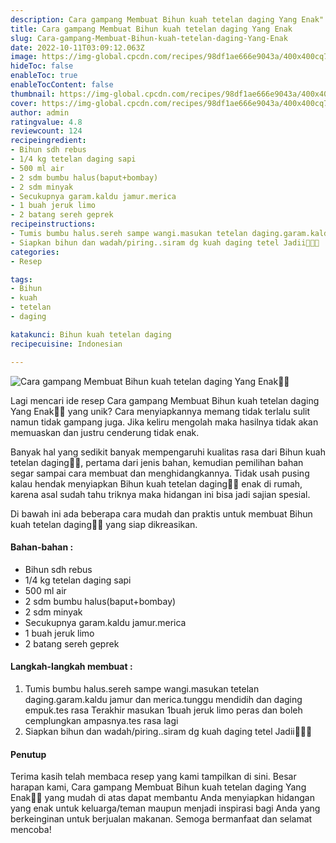 ```yaml
---
description: Cara gampang Membuat Bihun kuah tetelan daging Yang Enak"
title: Cara gampang Membuat Bihun kuah tetelan daging Yang Enak
slug: Cara-gampang-Membuat-Bihun-kuah-tetelan-daging-Yang-Enak
date: 2022-10-11T03:09:12.063Z
image: https://img-global.cpcdn.com/recipes/98df1ae666e9043a/400x400cq70/photo.jpg
hideToc: false
enableToc: true
enableTocContent: false
thumbnail: https://img-global.cpcdn.com/recipes/98df1ae666e9043a/400x400cq70/photo.jpg
cover: https://img-global.cpcdn.com/recipes/98df1ae666e9043a/400x400cq70/photo.jpg
author: admin
ratingvalue: 4.8
reviewcount: 124
recipeingredient:
- Bihun sdh rebus
- 1/4 kg tetelan daging sapi
- 500 ml air
- 2 sdm bumbu halus(baput+bombay)
- 2 sdm minyak
- Secukupnya garam.kaldu jamur.merica
- 1 buah jeruk limo
- 2 batang sereh geprek
recipeinstructions:
- Tumis bumbu halus.sereh sampe wangi.masukan tetelan daging.garam.kaldu jamur dan merica.tunggu mendidih dan daging empuk.tes rasa Terakhir masukan 1buah jeruk limo peras dan boleh cemplungkan ampasnya.tes rasa lagi
- Siapkan bihun dan wadah/piring..siram dg kuah daging tetel Jadii🤭😉🤗
categories:
- Resep

tags:
- Bihun
- kuah
- tetelan
- daging

katakunci: Bihun kuah tetelan daging
recipecuisine: Indonesian

---
```


![Cara gampang Membuat Bihun kuah tetelan daging Yang Enak👩‍🍳](https://img-global.cpcdn.com/recipes/98df1ae666e9043a/400x400cq70/photo.jpg)

Lagi mencari ide resep Cara gampang Membuat Bihun kuah tetelan daging Yang Enak👩‍🍳 yang unik? Cara menyiapkannya memang tidak terlalu sulit namun tidak gampang juga. Jika keliru mengolah maka hasilnya tidak akan memuaskan dan justru cenderung tidak enak.

Banyak hal yang sedikit banyak mempengaruhi kualitas rasa dari Bihun kuah tetelan daging👩‍🍳, pertama dari jenis bahan, kemudian pemilihan bahan segar sampai cara membuat dan menghidangkannya. Tidak usah pusing kalau hendak menyiapkan Bihun kuah tetelan daging👩‍🍳 enak di rumah, karena asal sudah tahu triknya maka hidangan ini bisa jadi sajian spesial.

Di bawah ini ada beberapa cara mudah dan praktis untuk membuat Bihun kuah tetelan daging👩‍🍳 yang siap dikreasikan.

<!--inarticleads1-->

#### Bahan-bahan :

- Bihun sdh rebus
- 1/4 kg tetelan daging sapi
- 500 ml air
- 2 sdm bumbu halus(baput+bombay)
- 2 sdm minyak
- Secukupnya garam.kaldu jamur.merica
- 1 buah jeruk limo
- 2 batang sereh geprek

<!--inarticleads2-->

#### Langkah-langkah membuat :

1. Tumis bumbu halus.sereh sampe wangi.masukan tetelan daging.garam.kaldu jamur dan merica.tunggu mendidih dan daging empuk.tes rasa Terakhir masukan 1buah jeruk limo peras dan boleh cemplungkan ampasnya.tes rasa lagi
1. Siapkan bihun dan wadah/piring..siram dg kuah daging tetel Jadii🤭😉🤗

#### Penutup

Terima kasih telah membaca resep yang kami tampilkan di sini. Besar harapan kami, Cara gampang Membuat Bihun kuah tetelan daging Yang Enak👩‍🍳 yang mudah di atas dapat membantu Anda menyiapkan hidangan yang enak untuk keluarga/teman maupun menjadi inspirasi bagi Anda yang berkeinginan untuk berjualan makanan. Semoga bermanfaat dan selamat mencoba!